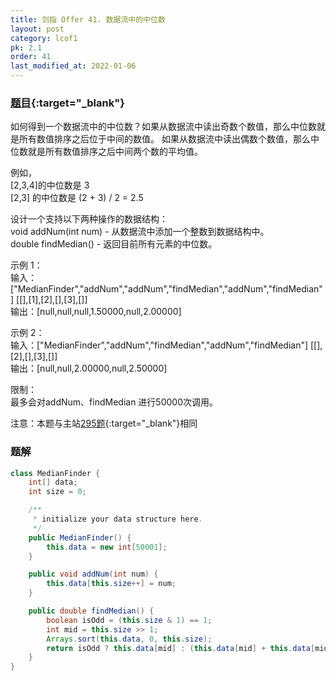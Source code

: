 ```yaml
---
title: 剑指 Offer 41. 数据流中的中位数
layout: post
category: lcof1
pk: 2.1
order: 41
last_modified_at: 2022-01-06
---
```


### [题目](https://leetcode.cn/problems/shu-ju-liu-zhong-de-zhong-wei-shu-lcof/){:target="_blank"}

如何得到一个数据流中的中位数？如果从数据流中读出奇数个数值，那么中位数就是所有数值排序之后位于中间的数值。
如果从数据流中读出偶数个数值，那么中位数就是所有数值排序之后中间两个数的平均值。

例如，  
[2,3,4]的中位数是 3  
[2,3] 的中位数是 (2 + 3) / 2 = 2.5

设计一个支持以下两种操作的数据结构：  
void addNum(int num) - 从数据流中添加一个整数到数据结构中。  
double findMedian() - 返回目前所有元素的中位数。

示例 1：  
输入：["MedianFinder","addNum","addNum","findMedian","addNum","findMedian"] [[],[1],[2],[],[3],[]]  
输出：[null,null,null,1.50000,null,2.00000]

示例 2：  
输入：["MedianFinder","addNum","findMedian","addNum","findMedian"] [[],[2],[],[3],[]]  
输出：[null,null,2.00000,null,2.50000]


限制：  
最多会对addNum、findMedian 进行50000次调用。

注意：本题与主站[295题](https://leetcode.cn/problems/find-median-from-data-stream/){:target="_blank"}相同

### 题解

```java
class MedianFinder {
    int[] data;
    int size = 0;

    /**
     * initialize your data structure here.
     */
    public MedianFinder() {
        this.data = new int[50001];
    }

    public void addNum(int num) {
        this.data[this.size++] = num;
    }

    public double findMedian() {
        boolean isOdd = (this.size & 1) == 1;
        int mid = this.size >> 1;
        Arrays.sort(this.data, 0, this.size);
        return isOdd ? this.data[mid] : (this.data[mid] + this.data[mid - 1]) / 2.0D;
    }
}
```